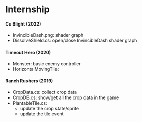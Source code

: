 # Internship

#### Cu Blight (2022)
- InvincibleDash.png: shader graph
- DissolveShield.cs: open/close InvincibleDash shader graph

#### Timeout Hero (2020)
- Monster: basic enemy controller
- HorizontalMovingTile: 

#### Ranch Rushers (2019)
- CropData.cs: collect crop data
- CropDB.cs: show/get all the crop data in the game
- PlantableTile.cs:
    - update the crop state/sprite
    - update the tile event
